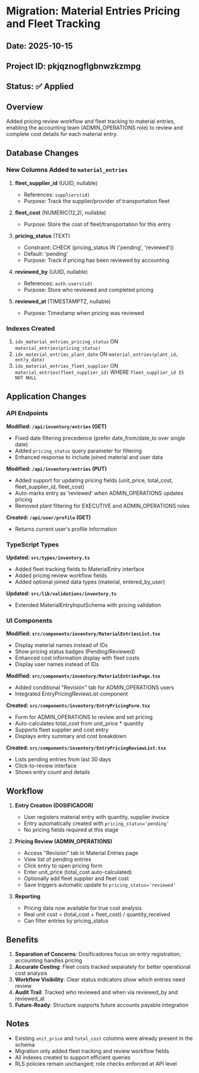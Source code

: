# Migration: Material Entries Pricing and Fleet Tracking

## Date: 2025-10-15

## Project ID: pkjqznogflgbnwzkzmpg

## Status: ✅ Applied

## Overview

Added pricing review workflow and fleet tracking to material entries, enabling the accounting team (ADMIN_OPERATIONS role) to review and complete cost details for each material entry.

## Database Changes

### New Columns Added to `material_entries`

1. **fleet_supplier_id** (UUID, nullable)
   - References: `suppliers(id)`
   - Purpose: Track the supplier/provider of transportation fleet

2. **fleet_cost** (NUMERIC(12,2), nullable)
   - Purpose: Store the cost of fleet/transportation for this entry

3. **pricing_status** (TEXT)
   - Constraint: CHECK (pricing_status IN ('pending', 'reviewed'))
   - Default: 'pending'
   - Purpose: Track if pricing has been reviewed by accounting

4. **reviewed_by** (UUID, nullable)
   - References: `auth.users(id)`
   - Purpose: Store who reviewed and completed pricing

5. **reviewed_at** (TIMESTAMPTZ, nullable)
   - Purpose: Timestamp when pricing was reviewed

### Indexes Created

1. `idx_material_entries_pricing_status` ON `material_entries(pricing_status)`
2. `idx_material_entries_plant_date` ON `material_entries(plant_id, entry_date)`
3. `idx_material_entries_fleet_supplier` ON `material_entries(fleet_supplier_id)` WHERE `fleet_supplier_id IS NOT NULL`

## Application Changes

### API Endpoints

**Modified: `/api/inventory/entries` (GET)**
- Fixed date filtering precedence (prefer date_from/date_to over single date)
- Added `pricing_status` query parameter for filtering
- Enhanced response to include joined material and user data

**Modified: `/api/inventory/entries` (PUT)**
- Added support for updating pricing fields (unit_price, total_cost, fleet_supplier_id, fleet_cost)
- Auto-marks entry as 'reviewed' when ADMIN_OPERATIONS updates pricing
- Removed plant filtering for EXECUTIVE and ADMIN_OPERATIONS roles

**Created: `/api/user/profile` (GET)**
- Returns current user's profile information

### TypeScript Types

**Updated: `src/types/inventory.ts`**
- Added fleet tracking fields to MaterialEntry interface
- Added pricing review workflow fields
- Added optional joined data types (material, entered_by_user)

**Updated: `src/lib/validations/inventory.ts`**
- Extended MaterialEntryInputSchema with pricing validation

### UI Components

**Modified: `src/components/inventory/MaterialEntriesList.tsx`**
- Display material names instead of IDs
- Show pricing status badges (Pending/Reviewed)
- Enhanced cost information display with fleet costs
- Display user names instead of IDs

**Modified: `src/components/inventory/MaterialEntriesPage.tsx`**
- Added conditional "Revisión" tab for ADMIN_OPERATIONS users
- Integrated EntryPricingReviewList component

**Created: `src/components/inventory/EntryPricingForm.tsx`**
- Form for ADMIN_OPERATIONS to review and set pricing
- Auto-calculates total_cost from unit_price * quantity
- Supports fleet supplier and cost entry
- Displays entry summary and cost breakdown

**Created: `src/components/inventory/EntryPricingReviewList.tsx`**
- Lists pending entries from last 30 days
- Click-to-review interface
- Shows entry count and details

## Workflow

1. **Entry Creation (DOSIFICADOR)**
   - User registers material entry with quantity, supplier invoice
   - Entry automatically created with `pricing_status='pending'`
   - No pricing fields required at this stage

2. **Pricing Review (ADMIN_OPERATIONS)**
   - Access "Revisión" tab in Material Entries page
   - View list of pending entries
   - Click entry to open pricing form
   - Enter unit_price (total_cost auto-calculated)
   - Optionally add fleet supplier and fleet cost
   - Save triggers automatic update to `pricing_status='reviewed'`

3. **Reporting**
   - Pricing data now available for true cost analysis
   - Real unit cost = (total_cost + fleet_cost) / quantity_received
   - Can filter entries by pricing_status

## Benefits

1. **Separation of Concerns**: Dosificadores focus on entry registration; accounting handles pricing
2. **Accurate Costing**: Fleet costs tracked separately for better operational cost analysis
3. **Workflow Visibility**: Clear status indicators show which entries need review
4. **Audit Trail**: Tracked who reviewed and when via reviewed_by and reviewed_at
5. **Future-Ready**: Structure supports future accounts payable integration

## Notes

- Existing `unit_price` and `total_cost` columns were already present in the schema
- Migration only added fleet tracking and review workflow fields
- All indexes created to support efficient queries
- RLS policies remain unchanged; role checks enforced at API level




